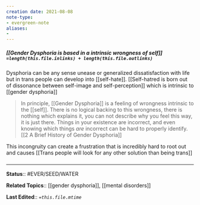 ```yaml
---
creation date: 2021-08-08
note-type: 
- evergreen-note
aliases:
- 
---
```


##### [[Gender Dysphoria is based in a intrinsic wrongness of self]] `=length(this.file.inlinks) + length(this.file.outlinks)`

 Dysphoria can be any sense unease or generalized dissatisfaction with life but in trans people can develop into [[self-hate]]. [[Self-hatred is born out of dissonance between self-image and self-perception]] which is intrinsic to [[gender dysphoria]]
 
 > In principle, [[Gender Dysphoria]] is a feeling of wrongness intrinsic to the [[self]]. There is no logical backing to this wrongness, there is nothing which explains it, you can not describe why you feel this way, it is just there. Things in your existence are incorrect, and even knowing which things _are_ incorrect can be hard to properly identify.
 > [[2 A Brief History of Gender Dysphoria]]

This incongruity can create a frustration that is incredibly hard to root out and causes [[Trans people will look for any other solution than being trans]]

### <hr class="footnote"/>

**Status**:: #EVER/SEED/WATER 

**Related Topics**:: [[gender dysphoria]], [[mental disorders]]
	
**Last Edited**:: *`=this.file.mtime`*
